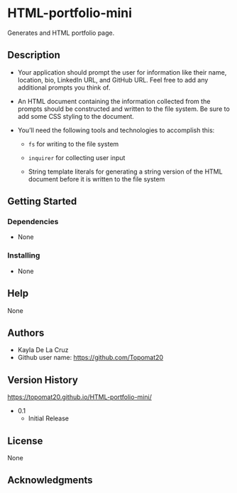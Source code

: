 # HTML-portfolio-mini
Generates and HTML portfolio page.
## Description
* Your application should prompt the user for information like their name, location, bio, LinkedIn URL, and GitHub URL. Feel free to add any additional prompts you think of.

* An HTML document containing the information collected from the prompts should be constructed and written to the file system. Be sure to add some CSS styling to the document.

* You’ll need the following tools and technologies to accomplish this:

  * `fs` for writing to the file system

  * `inquirer` for collecting user input

  * String template literals for generating a string version of the HTML document before it is written to the file system
## Getting Started
### Dependencies
* None
### Installing
* None
## Help
None
## Authors
* Kayla De La Cruz
* Github user name:
https://github.com/Topomat20
## Version History
https://topomat20.github.io/HTML-portfolio-mini/
* 0.1
    * Initial Release
## License
None
## Acknowledgments